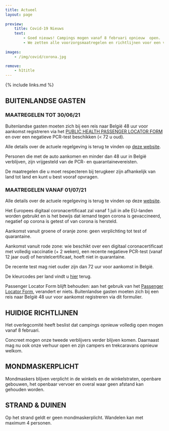 ```yaml
---
title: Actueel
layout: page
    
preview:
    title: Covid-19 Nieuws
    text:
        - Goed nieuws! Campings mogen vanaf 8 februari opnieuw  open. 
        - We zetten alle voorzorgsmaatregelen en richtlijnen voor een veilig verblijf op een rijtje.
        
images: 
    - /img/covid/corona.jpg

remove:
    - h1title
---
```


{% include links.md %}

## BUITENLANDSE GASTEN
### MAATREGELEN TOT 30/06/21
Buitenlandse gasten moeten zich bij een reis naar België 48 uur voor aankomst  registreren via het [PUBLIC HEALTH PASSENGER LOCATOR FORM](https://travel.info-coronavirus.be/nl/public-health-passenger-locator-form) en over een negatieve PCR-test beschikken (< 72 u oud).

Alle details over de actuele regelgeving is terug te vinden op [deze website](https://www.info-coronavirus.be/nl/reizen/).

Personen die met de auto aankomen en minder dan 48 uur in België verblijven, zijn vrijgesteld van de PCR- en quarantainevereisten.

De maatregelen die u moet respecteren bij terugkeer zijn afhankelijk van land tot land en kunt u best vooraf opvragen.

### MAATREGELEN VANAF 01/07/21
Alle details over de actuele regelgeving is terug te vinden op deze [website](https://www.info-coronavirus.be/nl/reizen/).

Het Europees digitaal coronacertificaat zal vanaf 1 juli in alle EU-landen worden gebruikt en is het bewijs dat iemand tegen corona is gevaccineerd, negatief op corona is getest of van corona is hersteld.

Aankomst vanuit groene of oranje zone: geen verplichting tot test of quarantaine.

Aankomst vanuit rode zone: wie beschikt over een digitaal coronacertificaat met volledig vaccinatie (+ 2 weken), een recente negatieve PCR-test (vanaf 12 jaar oud) of herstelcertificaat, hoeft niet in quarantaine.

De recente test mag niet ouder zijn dan 72 uur voor aankomst in België.

De kleurcodes per land vindt u [hier](https://www.info-coronavirus.be/nl/kleurcodes-per-land/) terug. 

Passenger Locator Form blijft behouden: aan het gebruik van het [Passenger Locator Form](https://travel.info-coronavirus.be/nl/public-health-passenger-locator-form), verandert er niets.
Buitenlandse gasten moeten zich bij een reis naar België 48 uur voor aankomst registreren via dit formulier.


## HUIDIGE RICHTLIJNEN
Het overlegcomité heeft beslist dat campings opnieuw volledig open mogen vanaf 8 februari.

Concreet mogen onze tweede verblijvers verder blijven komen. Daarnaast mag nu ook onze verhuur open en zijn campers en trekcaravans opnieuw welkom. 

## MONDMASKERPLICHT
Mondmaskers blijven verplicht in de winkels en de winkelstraten, openbare gebouwen,  het openbaar vervoer en overal waar geen afstand kan gehouden worden.

## STRAND & DUINEN
Op het strand geldt er geen mondmaskerplicht. Wandelen kan met maximum 4 personen.
